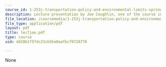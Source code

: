 ```yaml
---
course_id: 1-253j-transportation-policy-and-environmental-limits-spring-2004
description: Lecture presentation by Joe Coughlin, one of the course instructors.
file_location: /coursemedia/1-253j-transportation-policy-and-environmental-limits-spring-2004/dd18b1f57dc23cb5ba8aafbc78728778_lec7joe.pdf
file_type: application/pdf
layout: pdf
title: lec7joe.pdf
type: course
uid: dd18b1f57dc23cb5ba8aafbc78728778

---
```

None